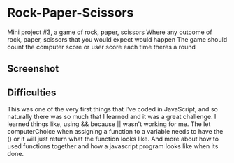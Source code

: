 # Rock-Paper-Scissors
Mini project #3, a game of rock, paper, scissors
Where any outcome of rock, paper, scissors that you would expect would happen
The game should count the computer score or user score each time theres a round

## Screenshot


## Difficulties
This was one of the very first things that I've coded in JavaScript, and so naturally there was so much that I learned and it was a great challenge. I learned things like, using && because || wasn't working for me.
The let computerChoice when assigning a function to a variable needs to have the () or it will just return what the function looks like.
And more about how to used functions together and how a javascript program looks like when its done. 
